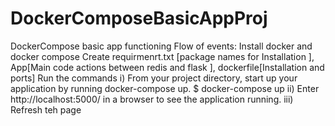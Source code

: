 # DockerComposeBasicAppProj
DockerCompose basic app functioning 
Flow of events:
Install docker and docker compose 
Create 
requirmenrt.txt [package names for Installation ],
 App[Main code actions between redis and flask ],
 dockerfile[Installation and ports]
Run the commands 
i) From your project directory, start up your application by running docker-compose up.
$ docker-compose up
ii) Enter http://localhost:5000/ in a browser to see the application running.
iii) Refresh teh page 

